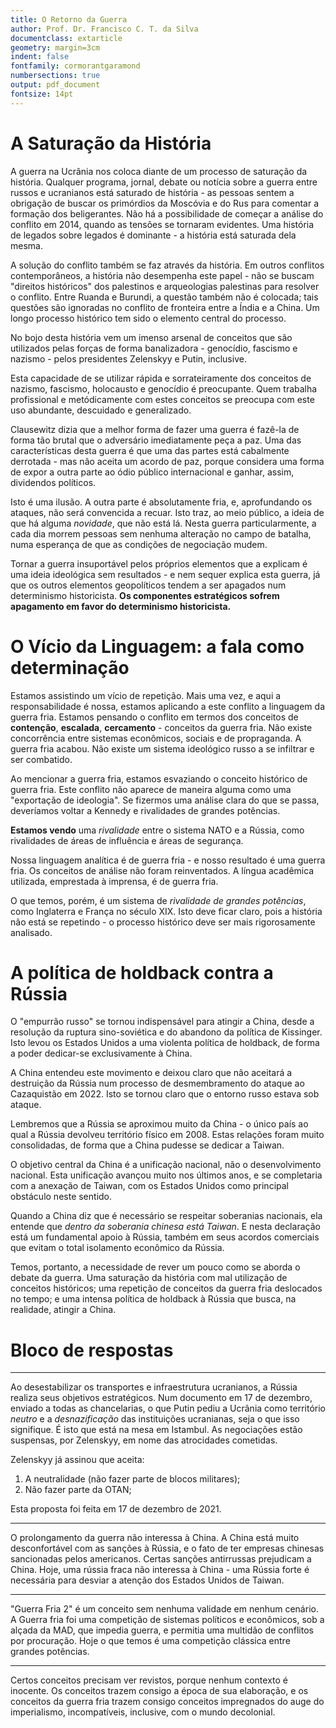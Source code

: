 ```yaml
---
title: O Retorno da Guerra
author: Prof. Dr. Francisco C. T. da Silva
documentclass: extarticle
geometry: margin=3cm
indent: false
fontfamily: cormorantgaramond
numbersections: true
output: pdf_document
fontsize: 14pt
---
```


# A Saturação da História

A guerra na Ucrânia nos coloca diante de um processo de saturação da história. Qualquer programa, jornal, debate ou notícia sobre a guerra entre russos e ucranianos está saturado de história - as pessoas sentem a obrigação de buscar os primórdios da Moscóvia e do Rus para comentar a formação dos beligerantes. Não há a possibilidade de começar a análise do conflito em 2014, quando as tensões se tornaram evidentes. Uma história de legados sobre legados é dominante - a história está saturada dela mesma. 

A solução do conflito também se faz através da história. Em outros conflitos contemporâneos, a história não desempenha este papel - não se buscam "direitos históricos" dos palestinos e arqueologias palestinas para resolver o conflito. Entre Ruanda e Burundi, a questão também não é colocada; tais questões são ignoradas no conflito de fronteira entre a Índia e a China. Um longo processo histórico tem sido o elemento central do processo.

No bojo desta história vem um imenso arsenal de conceitos que são utilizados pelas forças de forma banalizadora - genocídio, fascismo e nazismo - pelos presidentes Zelenskyy e Putin, inclusive.

Esta capacidade de se utilizar rápida e sorrateiramente dos conceitos de nazismo, fascismo, holocausto e genocídio é preocupante. Quem trabalha profissional e metódicamente com estes conceitos se preocupa com este uso abundante, descuidado e generalizado.

Clausewitz dizia que a melhor forma de fazer uma guerra é fazê-la de forma tão brutal que o adversário imediatamente peça a paz. Uma das características desta guerra é que uma das partes está cabalmente derrotada - mas não aceita um acordo de paz, porque considera uma forma de expor a outra parte ao ódio público internacional e ganhar, assim, dividendos políticos.

Isto é uma ilusão. A outra parte é absolutamente fria, e, aprofundando os ataques, não será convencida a recuar. Isto traz, ao meio público, a ideia de que há alguma *novidade*, que não está lá. Nesta guerra particularmente, a cada dia morrem pessoas sem nenhuma alteração no campo de batalha, numa esperança de que as condições de negociação mudem.

Tornar a guerra insuportável pelos próprios elementos que a explicam é uma ideia ideológica sem resultados - e nem sequer explica esta guerra, já que os outros elementos geopolíticos tendem a ser apagados num determinismo historicista. **Os componentes estratégicos sofrem apagamento em favor do determinismo historicista.**

# O Vício da Linguagem: a fala como determinação

Estamos assistindo um vício de repetição. Mais uma vez, e aqui a responsabilidade é nossa, estamos aplicando a este conflito a linguagem da guerra fria. Estamos pensando o conflito em termos dos conceitos de **contenção**, **escalada**, **cercamento** - conceitos da guerra fria. Não existe concorrência entre sistemas econômicos, sociais e de propraganda. A guerra fria acabou. Não existe um sistema ideológico russo a se infiltrar e ser combatido.

Ao mencionar a guerra fria, estamos esvaziando o conceito histórico de guerra fria. Este conflito não aparece de maneira alguma como uma "exportação de ideologia". Se fizermos uma análise clara do que se passa, deveríamos voltar a Kennedy e rivalidades de grandes potências.

**Estamos vendo** uma *rivalidade* entre o sistema NATO e a Rússia, como rivalidades de áreas de influência e áreas de segurança.

Nossa linguagem analítica é de guerra fria - e nosso resultado é uma guerra fria. Os conceitos de análise não foram reinventados. A língua acadêmica utilizada, emprestada à imprensa, é de guerra fria. 

O que temos, porém, é um sistema de *rivalidade de grandes potências*, como Inglaterra e França no século XIX. Isto deve ficar claro, pois a história não está se repetindo - o processo histórico deve ser mais rigorosamente analisado.

# A política de holdback contra a Rússia

O "empurrão russo" se tornou indispensável para atingir a China, desde a resolução da ruptura sino-soviética e do abandono da política de Kissinger. Isto levou os Estados Unidos a uma violenta política de holdback, de forma a poder dedicar-se exclusivamente à China.

A China entendeu este movimento e deixou claro que não aceitará a destruição da Rússia num processo de desmembramento do ataque ao Cazaquistão em 2022. Isto se tornou claro que o entorno russo estava sob ataque.

Lembremos que a Rússia se aproximou muito da China - o único país ao qual a Rússia devolveu território físico em 2008. Estas relações foram muito consolidadas, de forma que a China pudesse se dedicar a Taiwan.

O objetivo central da China é a unificação nacional, não o desenvolvimento nacional. Esta unificação avançou muito nos últimos anos, e se completaria com a anexação de Taiwan, com os Estados Unidos como principal obstáculo neste sentido.

Quando a China diz que é necessário se respeitar soberanias nacionais, ela entende que *dentro da soberania chinesa está Taiwan*. E nesta declaração está um fundamental apoio à Rússia, também em seus acordos comerciais que evitam o total isolamento econômico da Rússia.

Temos, portanto, a necessidade de rever um pouco como se aborda o debate da guerra. Uma saturação da história com mal utilização de conceitos históricos; uma repetição de conceitos da guerra fria deslocados no tempo; e uma intensa política de holdback à Rússia que busca, na realidade, atingir a China.

# Bloco de respostas

---------------------------------------------------------------------

Ao desestabilizar os transportes e infraestrutura ucranianos, a Rússia realiza seus objetivos estratégicos. Num documento em 17 de dezembro, enviado a todas as chancelarias, o que Putin pediu a Ucrânia como território *neutro* e a *desnazificação* das instituições ucranianas, seja o que isso signifique. É isto que está na mesa em Istambul. As negociações estão suspensas, por Zelenskyy, em nome das atrocidades cometidas.

Zelenskyy já assinou que aceita:

1. A neutralidade (não fazer parte de blocos militares);
2. Não fazer parte da OTAN;

Esta proposta foi feita em 17 de dezembro de 2021.

---------------------------------------------------------------------

O prolongamento da guerra não interessa à China. A China está muito desconfortável com as sanções à Rússia, e o fato de ter empresas chinesas sancionadas pelos americanos. Certas sanções antirrussas prejudicam a China. Hoje, uma rússia fraca não interessa à China - uma Rússia forte é necessária para desviar a atenção dos Estados Unidos de Taiwan.

---------------------------------------------------------------------

"Guerra Fria 2" é um conceito sem nenhuma validade em nenhum cenário. A Guerra fria foi uma competição de sistemas políticos e econômicos, sob a alçada da MAD, que impedia guerra, e permitia uma multidão de conflitos por procuração. Hoje o que temos é uma competição clássica entre grandes potências.

---------------------------------------------------------------------

Certos conceitos precisam ver revistos, porque nenhum contexto é inocente. Os conceitos trazem consigo a época de sua elaboração, e os conceitos da guerra fria trazem consigo conceitos impregnados do auge do imperialismo, incompatíveis, inclusive, com o mundo decolonial.